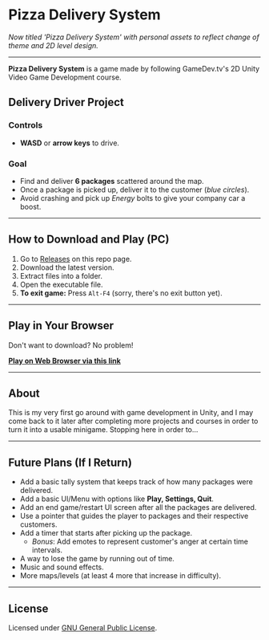 # Pizza Delivery System

*Now titled 'Pizza Delivery System' with personal assets to reflect change of theme and 2D level design.*

---

**Pizza Delivery System** is a game made by following GameDev.tv's 2D Unity Video Game Development course.

## Delivery Driver Project

### Controls
- **WASD** or **arrow keys** to drive.

### Goal
- Find and deliver **6 packages** scattered around the map.
- Once a package is picked up, deliver it to the customer (*blue circles*).
- Avoid crashing and pick up *Energy* bolts to give your company car a boost.

---

## How to Download and Play (PC)

1. Go to [Releases](../../releases) on this repo page.
2. Download the latest version.
3. Extract files into a folder.
4. Open the executable file.
5. **To exit game:** Press `Alt-F4` (sorry, there's no exit button yet).

---

## Play in Your Browser

Don't want to download? No problem!

[**Play on Web Browser via this link**](https://aesthetixvb.github.io/PizzaDeliveryWebGLHost/)

---

## About

This is my very first go around with game development in Unity, and I may come back to it later after completing more projects and courses in order to turn it into a usable minigame. Stopping here in order to...

---

## Future Plans (If I Return)

- Add a basic tally system that keeps track of how many packages were delivered.
- Add a basic UI/Menu with options like **Play, Settings, Quit**.
- Add an end game/restart UI screen after all the packages are delivered.
- Use a pointer that guides the player to packages and their respective customers.
- Add a timer that starts after picking up the package.
  - *Bonus*: Add emotes to represent customer's anger at certain time intervals.
- A way to lose the game by running out of time.
- Music and sound effects.
- More maps/levels (at least 4 more that increase in difficulty).

---

## License

Licensed under [GNU General Public License](LICENSE).
